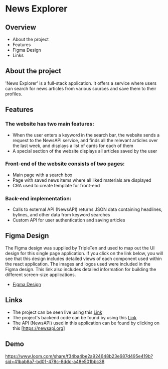 # News Explorer

## Overview

- About the project
- Features
- Figma Design
- Links

## About the project

'News Explorer' is a full-stack application. It offers a service where users can search for news articles from various sources and save them to their profiles.

## Features

### The website has two main features:

- When the user enters a keyword in the search bar, the website sends a request to the NewsAPI service, and finds all the relevant articles over the last week, and displays a list of cards for each of them
- A special section of the website displays all articles saved by the user

### Front-end of the website consists of two pages:

- Main page with a search box
- Page with saved news items where all liked materials are displayed
- CRA used to create template for front-end

### Back-end implementation:

- Calls to external API (NewsAPI) returns JSON data containing headlines, bylines, and other data from keyword searches
- Custom API for user authentication and saving articles

## Figma Design

The Figma design was supplied by TripleTen and used to map out the UI design for this single page application. If you click on the link below, you will see that this design includes detailed views of each component used within the react application. The images and logos used were included in the Figma design. This link also includes detailed information for building the different screen-size applications.

- [Figma Design](https://www.figma.com/file/z1bxDn7eBEDlsDhnZ9dtin/Your-Final-Project?type=design&node-id=22618-1384&mode=design&t=0stXAIgw6Hqio1BD-0)

## Links

- The project can be seen live using this [Link](https://www.newsexplorer.crabdance.com/)
- The project's backend code can be found by using this [Link](https://github.com/sheenasli/news-explorer-backend/tree/main)
- The API (NewsAPI) used in this application can be found by clicking on this [https://newsapi.org]

## Demo
https://www.loom.com/share/f34ba4be2a924648b23e687d495e419b?sid=41bab8a7-bd01-478c-8ddc-a48e501bbc38
